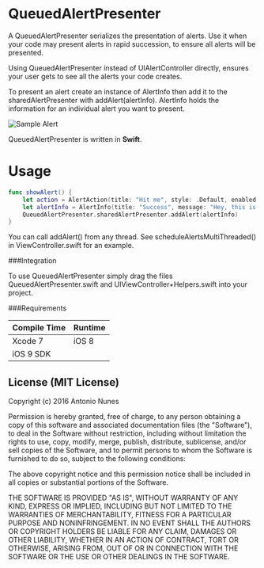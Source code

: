 QueuedAlertPresenter
====

A QueuedAlertPresenter serializes the presentation of alerts. Use it when your code may present alerts in rapid succession, to ensure all alerts will be presented.

Using QueuedAlertPresenter instead of UIAlertController directly, ensures your user gets to see all the alerts your code creates.

To present an alert create an instance of AlertInfo then add it to the sharedAlertPresenter with addAlert(alertInfo).
AlertInfo holds the information for an individual alert you want to present.

![Sample Alert](https://sintraworks.github.io/QueuedAlertPresenter/images/QueuedAlertPresenter2.png)

QueuedAlertPresenter is written in **Swift**.

Usage
====

```swift
func showAlert() {
    let action = AlertAction(title: "Hit me", style: .Default, enabled: true, isPreferredAction: true, handler: nil)
    let alertInfo = AlertInfo(title: "Success", message: "Hey, this is alert nº 1", actions: [action])
    QueuedAlertPresenter.sharedAlertPresenter.addAlert(alertInfo)
}
```

You can call addAlert() from any thread. See scheduleAlertsMultiThreaded() in ViewController.swift for an example.

###Integration

To use QueuedAlertPresenter simply drag the files QueuedAlertPresenter.swift and UIViewController+Helpers.swift into your project.

###Requirements

| Compile Time  | Runtime       |
| :------------ | :------------ |
| Xcode 7       | iOS 8         |
| iOS 9 SDK     |               

## License (MIT License)
Copyright (c) 2016 Antonio Nunes

Permission is hereby granted, free of charge, to any person obtaining a copy
of this software and associated documentation files (the "Software"), to deal
in the Software without restriction, including without limitation the rights
to use, copy, modify, merge, publish, distribute, sublicense, and/or sell
copies of the Software, and to permit persons to whom the Software is
furnished to do so, subject to the following conditions:

The above copyright notice and this permission notice shall be included in
all copies or substantial portions of the Software.

THE SOFTWARE IS PROVIDED "AS IS", WITHOUT WARRANTY OF ANY KIND, EXPRESS OR
IMPLIED, INCLUDING BUT NOT LIMITED TO THE WARRANTIES OF MERCHANTABILITY,
FITNESS FOR A PARTICULAR PURPOSE AND NONINFRINGEMENT. IN NO EVENT SHALL THE
AUTHORS OR COPYRIGHT HOLDERS BE LIABLE FOR ANY CLAIM, DAMAGES OR OTHER
LIABILITY, WHETHER IN AN ACTION OF CONTRACT, TORT OR OTHERWISE, ARISING FROM,
OUT OF OR IN CONNECTION WITH THE SOFTWARE OR THE USE OR OTHER DEALINGS IN
THE SOFTWARE.
